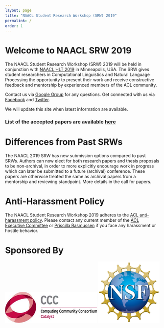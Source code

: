 ```yaml
---
layout: page
title: "NAACL Student Research Workshop (SRW) 2019"
permalink: /
order: 1
---
```




# Welcome to NAACL SRW 2019
The NAACL Student Research Workshop (SRW) 2019 will be held in conjunction with [NAACL HLT 2019](http://naacl2019.org) in Minneapolis, USA. The SRW gives student researchers in Computational Linguistics and Natural Language Processing the opportunity to present their work and receive constructive feedback and mentorship by experienced members of the ACL community. 

Contact us via [Google Group](https://groups.google.com/forum/#!forum/naacl-2019-student-research-workshop) for any questions.
Get connected with us via [Facebook](https://www.facebook.com/naaclsrw2019) and [Twitter](https://twitter.com/2019Srw).

We will update this site when latest information are available.

### List of the accepted papers are available [here](/accepted)

# Differences from Past SRWs
The NAACL 2019 SRW has new submission options compared to past SRWs. Authors can now elect for both research papers and thesis proposals to be non-archival, in order to more explicitly encourage work in progress which can later be submitted to a future (archival) conference. These papers are otherwise treated the same as archival papers from a mentorship and reviewing standpoint. More details in the call for papers.

# Anti-Harassment Policy
The NAACL Student Research Workshop 2019 adheres to the [ACL anti-harassment policy](https://www.aclweb.org/adminwiki/index.php?title=Anti-Harassment_Policy). Please contact any current member of the [ACL Executive Committee](https://www.aclweb.org/portal/about) or [Priscilla Rasmussen](acl@aclweb.org) if you face any harassment or hostile behavior.

# Sponsored By       
<!-- ![Computing Research Association’s Computing Community Consortium (CCC)](images/ccc_hz copy.jpg)
![National Science Foundation](images/NSF_4-Color_bitmap_Logo.png =250x)
 -->
<img src="images/ccc_hz copy.jpg" alt="Computing Research Association’s Computing Community Consortium (CCC)" width="300"/>
<img src="images/NSF_4-Color_bitmap_Logo.png" alt="National Science Foundation" width="200"/>



